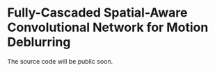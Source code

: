 # Fully-Cascaded Spatial-Aware Convolutional Network for Motion Deblurring

The source code will be public soon.
